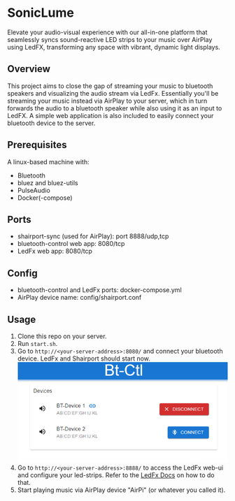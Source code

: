 # SonicLume
Elevate your audio-visual experience with our all-in-one platform that seamlessly syncs sound-reactive LED strips to your music over AirPlay using LedFX, transforming any space with vibrant, dynamic light displays.

## Overview
This project aims to close the gap of streaming your music to bluetooth speakers and visualizing the audio stream via LedFx.
Essentially you'll be streaming your music instead via AirPlay to your server, which in turn forwards the audio to a bluetooth speaker while also using it as an input to LedFX. A simple web application is also included to easily connect your bluetooth device to the server.


## Prerequisites
A linux-based machine with:
- Bluetooth
- bluez and bluez-utils
- PulseAudio
- Docker(-compose)


## Ports
- shairport-sync (used for AirPlay): port 8888/udp,tcp
- bluetooth-control web app: 8080/tcp
- LedFx web app: 8080/tcp


## Config
- bluetooth-control and LedFx ports: docker-compose.yml
- AirPlay device name: config/shairport.conf


## Usage
1. Clone this repo on your server.
2. Run `start.sh`.
3. Go to `http://<your-server-address>:8080/` and connect your bluetooth device. LedFx and Shairport should start now.
![bt-ctl-example](./bt-ctl.png)
4. Go to `http://<your-server-address>:8888/` to access the LedFx web-ui and configure your led-strips. Refer to the [LedFx Docs](https://github.com/ledfx/ledfx) on how to do that.
5. Start playing music via AirPlay device "AirPi" (or whatever you called it).
